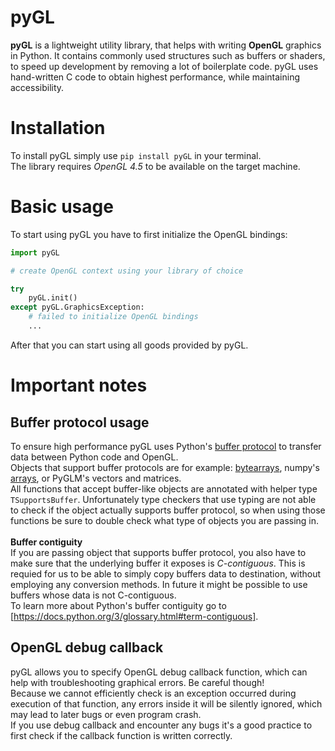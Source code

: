 # pyGL
**pyGL** is a lightweight utility library, that helps with writing **OpenGL** graphics in Python. It contains commonly used structures such as buffers or shaders, to speed up development by removing a lot of boilerplate code.
pyGL uses hand-written C code to obtain highest performance, while maintaining accessibility.
# Installation
To install pyGL simply use ```pip install pyGL``` in your terminal.\
The library requires *OpenGL 4.5* to be available on the target machine.
# Basic usage
To start using pyGL you have to first initialize the OpenGL bindings:
```python
import pyGL

# create OpenGL context using your library of choice

try
	pyGL.init()
except pyGL.GraphicsException:
	# failed to initialize OpenGL bindings
	...
```
After that you can start using all goods provided by pyGL.

# Important notes
## Buffer protocol usage
To ensure high performance pyGL uses Python's [buffer protocol](https://docs.python.org/3/c-api/buffer.html) to transfer data between Python code and OpenGL.\
Objects that support buffer protocols are for example: [bytearrays](https://docs.python.org/3/library/stdtypes.html#bytearray), numpy's [arrays](https://numpy.org/doc/stable/reference/generated/numpy.array.html), or PyGLM's vectors and matrices.\
All functions that accept buffer-like objects are annotated with helper type `TSupportsBuffer`. Unfortunately type checkers that use typing are not able to check if the object actually supports buffer protocol, so when using those functions be sure to double check what type of objects you are passing in.\
\
**Buffer contiguity**\
If you are passing object that supports buffer protocol, you also have to make sure that the underlying buffer it exposes is *C-contiguous*. This is requied for us to be able to simply copy buffers data to destination, without employing any conversion methods. In future it might be possible to use buffers whose data is not C-contiguous.\
To learn more about Python's buffer contiguity go to [https://docs.python.org/3/glossary.html#term-contiguous].
## OpenGL debug callback
pyGL allows you to specify OpenGL debug callback function, which can help with troubleshooting graphical errors. Be careful though!\
Because we cannot efficiently check is an exception occurred during execution of that function, any errors inside it will be silently
ignored, which may lead to later bugs or even program crash.\
If you use debug callback and encounter any bugs it's a good practice to first check if the callback function is written correctly.
